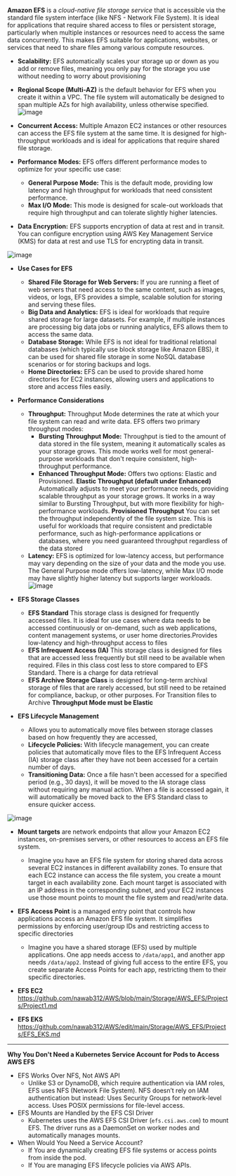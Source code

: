 **Amazon EFS** is a *cloud-native file storage service* that is accessible via the standard file system interface (like NFS - Network File System). It is ideal for applications that require shared access to files or persistent storage, particularly when multiple instances or resources need to access the same data concurrently. This makes EFS suitable for applications, websites, or services that need to share files among various compute resources.
- **Scalability:** EFS automatically scales your storage up or down as you add or remove files, meaning you only pay for the storage you use without needing to worry about provisioning
- **Regional Scope (Multi-AZ)** is the default behavior for EFS when you create it within a VPC. The file system will automatically be designed to span multiple AZs for high availability, unless otherwise specified.
![image](https://github.com/user-attachments/assets/7ca01162-36be-40df-82a9-0dd13b21ba3a)

- **Concurrent Access:** Multiple Amazon EC2 instances or other resources can access the EFS file system at the same time. It is designed for high-throughput workloads and is ideal for applications that require shared file storage.
- **Performance Modes:** EFS offers different performance modes to optimize for your specific use case:
  - **General Purpose Mode:** This is the default mode, providing low latency and high throughput for workloads that need consistent performance.
  - **Max I/O Mode:** This mode is designed for scale-out workloads that require high throughput and can tolerate slightly higher latencies.
- **Data Encryption:** EFS supports encryption of data at rest and in transit. You can configure encryption using AWS Key Management Service (KMS) for data at rest and use TLS for encrypting data in transit.

![image](https://github.com/user-attachments/assets/f51db425-22c5-4c83-9d3f-6d4685e00e2e)

- **Use Cases for EFS**
  - **Shared File Storage for Web Servers:** If you are running a fleet of web servers that need access to the same content, such as images, videos, or logs, EFS provides a simple, scalable solution for storing and serving these files.
  - **Big Data and Analytics:** EFS is ideal for workloads that require shared storage for large datasets. For example, if multiple instances are processing big data jobs or running analytics, EFS allows them to access the same data.
  - **Database Storage:** While EFS is not ideal for traditional relational databases (which typically use block storage like Amazon EBS), it can be used for shared file storage in some NoSQL database scenarios or for storing backups and logs.
  - **Home Directories:** EFS can be used to provide shared home directories for EC2 instances, allowing users and applications to store and access files easily.
 
- **Performance Considerations**
  - **Throughput:** Throughput Mode determines the rate at which your file system can read and write data. EFS offers two primary throughput modes:
    - **Bursting Throughput Mode:** Throughput is tied to the amount of data stored in the file system, meaning it automatically scales as your storage grows. This mode works well for most general-purpose workloads that don't require consistent, high-throughput performance.
    - **Enhanced Throughput Mode:** Offers two options: Elastic and Provisioned. **Elastic Throughput (default under Enhanced)** Automatically adjusts to meet your performance needs, providing scalable throughput as your storage grows. It works in a way similar to Bursting Throughput, but with more flexibility for high-performance workloads. **Provisioned Throughput** You can set the throughput independently of the file system size. This is useful for workloads that require consistent and predictable performance, such as high-performance applications or databases, where you need guaranteed throughput regardless of the data stored
  - **Latency:** EFS is optimized for low-latency access, but performance may vary depending on the size of your data and the mode you use. The General Purpose mode offers low-latency, while Max I/O mode may have slightly higher latency but supports larger workloads.
![image](https://github.com/user-attachments/assets/55e11a23-914c-41b3-b126-8ef98e3f8f39)


- **EFS Storage Classes**
  - **EFS Standard** This storage class is designed for frequently accessed files. It is ideal for use cases where data needs to be accessed continuously or on-demand, such as web applications, content management systems, or user home directories.Provides low-latency and high-throughput access to files
  - **EFS Infrequent Access (IA)** This storage class is designed for files that are accessed less frequently but still need to be available when required. Files in this class cost less to store compared to EFS Standard. There is a charge for data retrieval
  - **EFS Archive Storage Class** is designed for long-term archival storage of files that are rarely accessed, but still need to be retained for compliance, backup, or other purposes. For Transition files to Archive **Throughput Mode must be Elastic**

- **EFS Lifecycle Management**
  - Allows you to automatically move files between storage classes based on how frequently they are accessed,
  - **Lifecycle Policies:** With lifecycle management, you can create policies that automatically move files to the EFS Infrequent Access (IA) storage class after they have not been accessed for a certain number of days.
  - **Transitioning Data:** Once a file hasn't been accessed for a specified period (e.g., 30 days), it will be moved to the IA storage class without requiring any manual action. When a file is accessed again, it will automatically be moved back to the EFS Standard class to ensure quicker access.

![image](https://github.com/user-attachments/assets/df624e64-bf11-44da-bb03-b36eb6112d4d)

- **Mount targets** are network endpoints that allow your Amazon EC2 instances, on-premises servers, or other resources to access an EFS file system.
  - Imagine you have an EFS file system for storing shared data across several EC2 instances in different availability zones. To ensure that each EC2 instance can access the file system, you create a mount target in each availability zone. Each mount target is associated with an IP address in the corresponding subnet, and your EC2 instances use those mount points to mount the file system and read/write data.

- **EFS Access Point** is a managed entry point that controls how applications access an Amazon EFS file system. It simplifies permissions by enforcing user/group IDs and restricting access to specific directories
  - Imagine you have a shared storage (EFS) used by multiple applications. One app needs access to `/data/app1`, and another app needs `/data/app2`. Instead of giving full access to the entire EFS, you create separate Access Points for each app, restricting them to their specific directories.

- **EFS EC2** https://github.com/nawab312/AWS/blob/main/Storage/AWS_EFS/Projects/Project1.md
- **EFS EKS** https://github.com/nawab312/AWS/edit/main/Storage/AWS_EFS/Projects/EFS_EKS.md

---

**Why You Don't Need a Kubernetes Service Account for Pods to Access AWS EFS**
- EFS Works Over NFS, Not AWS API
  - Unlike S3 or DynamoDB, which require authentication via IAM roles, EFS uses NFS (Network File System). NFS doesn’t rely on IAM authentication but instead: Uses Security Groups for network-level access. Uses POSIX permissions for file-level access.
- EFS Mounts are Handled by the EFS CSI Driver
  - Kubernetes uses the AWS EFS CSI Driver (`efs.csi.aws.com`) to mount EFS. The driver runs as a DaemonSet on worker nodes and automatically manages mounts.
- When Would You Need a Service Account?
  - If You are dynamically creating EFS file systems or access points from inside the pod.
  - If You are managing EFS lifecycle policies via AWS APIs.

